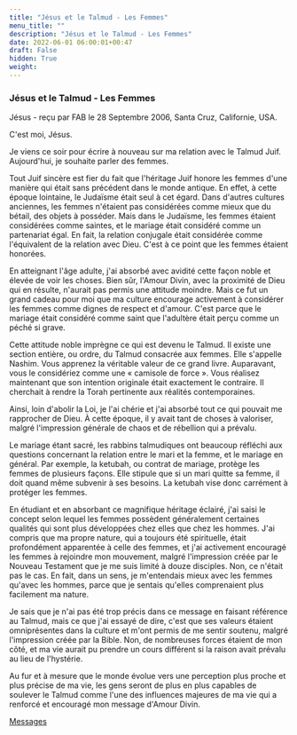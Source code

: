 ```yaml
---
title: "Jésus et le Talmud - Les Femmes"
menu_title: ""
description: "Jésus et le Talmud - Les Femmes"
date: 2022-06-01 06:00:01+00:47
draft: False
hidden: True
weight:
---
```

### Jésus et le Talmud - Les Femmes

Jésus - reçu par FAB le 28 Septembre 2006, Santa Cruz, Californie, USA.

C'est moi, Jésus.

Je viens ce soir pour écrire à nouveau sur ma relation avec le Talmud Juif. Aujourd'hui, je souhaite parler des femmes.

Tout Juif sincère est fier du fait que l'héritage Juif honore les femmes d'une manière qui était sans précédent dans le monde antique. En effet, à cette époque lointaine, le Judaïsme était seul à cet égard. Dans d'autres cultures anciennes, les femmes n'étaient pas considérées comme mieux que du bétail, des objets à posséder. Mais dans le Judaïsme, les femmes étaient considérées comme saintes, et le mariage était considéré comme un partenariat égal. En fait, la relation conjugale était considérée comme l'équivalent de la relation avec Dieu. C'est à ce point que les femmes étaient honorées.

En atteignant l'âge adulte, j'ai absorbé avec avidité cette façon noble et élevée de voir les choses. Bien sûr, l'Amour Divin, avec la proximité de Dieu qui en résulte, n'aurait pas permis une attitude moindre. Mais ce fut un grand cadeau pour moi que ma culture encourage activement à considérer les femmes comme dignes de respect et d'amour.
C'est parce que le mariage était considéré comme saint que l'adultère était perçu comme un péché si grave.

Cette attitude noble imprègne ce qui est devenu le Talmud. Il existe une section entière, ou ordre, du Talmud consacrée aux femmes. Elle s'appelle Nashim.
Vous apprenez la véritable valeur de ce grand livre. Auparavant, vous le considériez comme une « camisole de force ». Vous réalisez maintenant que son intention originale était exactement le contraire. Il cherchait à rendre la Torah pertinente aux réalités contemporaines.

Ainsi, loin d'abolir la Loi, je l'ai chérie et j'ai absorbé tout ce qui pouvait me rapprocher de Dieu. À cette époque, il y avait tant de choses à valoriser, malgré l'impression générale de chaos et de rébellion qui a prévalu.

Le mariage étant sacré, les rabbins talmudiques ont beaucoup réfléchi aux questions concernant la relation entre le mari et la femme, et le mariage en général. Par exemple, la ketubah, ou contrat de mariage, protège les femmes de plusieurs façons. Elle stipule que si un mari quitte sa femme, il doit quand même subvenir à ses besoins. La ketubah vise donc carrément à protéger les femmes.

En étudiant et en absorbant ce magnifique héritage éclairé, j'ai saisi le concept selon lequel les femmes possèdent généralement certaines qualités qui sont plus développées chez elles que chez les hommes. J'ai compris que ma propre nature, qui a toujours été spirituelle, était profondément apparentée à celle des femmes, et j'ai activement encouragé les femmes à rejoindre mon mouvement, malgré l'impression créée par le Nouveau Testament que je me suis limité à douze disciples. Non, ce n'était pas le cas. En fait, dans un sens, je m'entendais mieux avec les femmes qu'avec les hommes, parce que je sentais qu'elles comprenaient plus facilement ma nature.

Je sais que je n'ai pas été trop précis dans ce message en faisant référence au Talmud, mais ce que j'ai essayé de dire, c'est que ses valeurs étaient omniprésentes dans la culture et m'ont permis de me sentir soutenu, malgré l'impression créée par la Bible. Non, de nombreuses forces étaient de mon côté, et ma vie aurait pu prendre un cours différent si la raison avait prévalu au lieu de l'hystérie.

Au fur et à mesure que le monde évolue vers une perception plus proche et plus précise de ma vie, les gens seront de plus en plus capables de soulever le Talmud comme l'une des influences majeures de ma vie qui a renforcé et encouragé mon message d'Amour Divin.

[Messages](/fr-contemporary-messages/fr-contemporary-messages-by-date-order/fr-contemporary-messages-2006)

